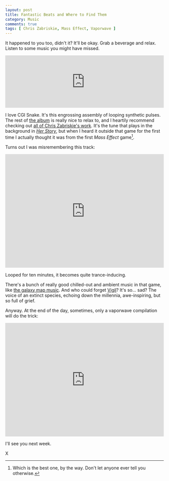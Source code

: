 ```yaml
---
layout: post
title: Fantastic Beats and Where to Find Them
category: Music
comments: true
tags: [ Chris Zabriskie, Mass Effect, Vaporwave ]
---
```


It happened to you too, didn't it? It'll be okay. Grab a beverage and relax. Listen to some music you might have missed.

<iframe width="100%" height="166" scrolling="no" frameborder="no" src="https://w.soundcloud.com/player/?url=https%3A//api.soundcloud.com/tracks/12022591&amp;color=ff5500&amp;auto_play=false&amp;hide_related=false&amp;show_comments=true&amp;show_user=true&amp;show_reposts=false"></iframe>

I love CGI Snake. It's this engrossing assembly of looping synthetic pulses. The rest of [the album](http://chriszabriskie.com/divider/) is really nice to relax to, and I heartily recommend checking out [all of Chris Zabriskie's work](http://chriszabriskie.com/index.html). It's the tune that plays in the background in [*Her Story*](http://www.herstorygame.com/), but when I heard it outside that game for the first time I actually thought it was from the first *Mass Effect* game[^1].

Turns out I was misremembering this track:

<iframe width="100%" height="360" src="https://www.youtube.com/embed/RrVSKx8aISw" frameborder="0" allowfullscreen></iframe>

Looped for ten minutes, it becomes quite trance-inducing.

There's a bunch of really good chilled-out and ambient music in that game, like [the galaxy map music](https://www.youtube.com/watch?v=6RO7K4W-c9g). And who could forget [Vigil](https://www.youtube.com/watch?v=IitCQCaKi3E)? It's so... sad? The voice of an extinct species, echoing down the millennia, awe-inspiring, but so full of grief.

Anyway. At the end of the day, sometimes, only a vaporwave compilation will do the trick:

<iframe width="100%" height="360" src="https://www.youtube.com/embed/FnNLodiKKyc" frameborder="0" allowfullscreen></iframe>

I'll see you next week.

X

[^1]: Which is the best one, by the way. Don't let anyone ever tell you otherwise.
